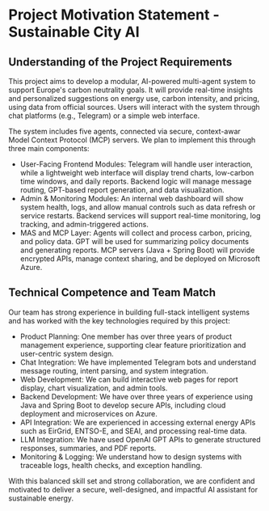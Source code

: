 # Project Motivation Statement - Sustainable City AI

## Understanding of the Project Requirements

This project aims to develop a modular, AI-powered multi-agent system to support Europe's carbon neutrality goals. It will provide real-time insights and personalized suggestions on energy use, carbon intensity, and pricing, using data from official sources. Users will interact with the system through chat platforms (e.g., Telegram) or a simple web interface.

The system includes five agents, connected via secure, context-awar Model Context Protocol (MCP) servers. We plan to implement this through three main components:

- User-Facing Frontend Modules: Telegram will handle user interaction, while a lightweight web interface will display trend charts, low-carbon time windows, and daily reports. Backend logic will manage message routing, GPT-based report generation, and data visualization.
- Admin & Monitoring Modules: An internal web dashboard will show system health, logs, and allow manual controls such as data refresh or service restarts. Backend services will support real-time monitoring, log tracking, and admin-triggered actions.
- MAS and MCP Layer: Agents will collect and process carbon, pricing, and policy data. GPT will be used for summarizing policy documents and generating reports. MCP servers (Java + Spring Boot) will provide encrypted APIs, manage context sharing, and be deployed on Microsoft Azure.

## Technical Competence and Team Match

Our team has strong experience in building full-stack intelligent systems and has worked with the key technologies required by this project:

- Product Planning: One member has over three years of product management experience, supporting clear feature prioritization and user-centric system design.
- Chat Integration: We have implemented Telegram bots and understand message routing, intent parsing, and system integration.
- Web Development: We can build interactive web pages for report display, chart visualization, and admin tools.
- Backend Development: We have over three years of experience using Java and Spring Boot to develop secure APIs, including cloud deployment and microservices on Azure.
- API Integration: We are experienced in accessing external energy APIs such as EirGrid, ENTSO-E, and SEAI, and processing real-time data.
- LLM Integration: We have used OpenAI GPT APIs to generate structured responses, summaries, and PDF reports.
- Monitoring & Logging: We understand how to design systems with traceable logs, health checks, and exception handling.

With this balanced skill set and strong collaboration, we are confident and motivated to deliver a secure, well-designed, and impactful AI assistant for sustainable energy.

